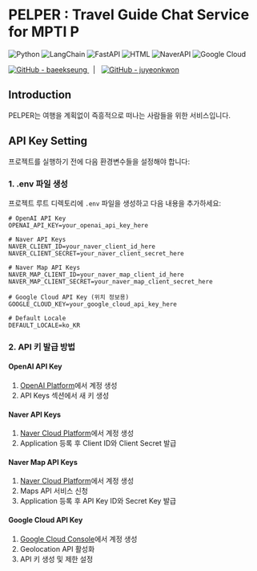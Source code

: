# PELPER : Travel Guide Chat Service for MPTI P

![Python](https://img.shields.io/badge/Python-3670A0?style=for-the-badge)
![LangChain](https://img.shields.io/badge/LangChain-0E8388?style=for-the-badge)
![FastAPI](https://img.shields.io/badge/FastAPI-009688?style=for-the-badge)
![HTML](https://img.shields.io/badge/HTML-E34F26?style=for-the-badge)
![NaverAPI](https://img.shields.io/badge/NaverAPI-03C75A?style=for-the-badge)
![Google Cloud](https://img.shields.io/badge/GoogleCloud-4285F4?style=for-the-badge)

<p align="left">
  <a href="https://github.com/baeekseung">
    <img src="https://img.shields.io/badge/-baeekseung-181717?style=flat&logo=github&logoColor=white" alt="GitHub - baeekseung"/>
  </a>
  &nbsp; | &nbsp;
  <a href="https://github.com/juyeonkwon">
    <img src="https://img.shields.io/badge/-juyeonkwon-181717?style=flat&logo=github&logoColor=white" alt="GitHub - juyeonkwon"/>
  </a>
</p>

## Introduction
PELPER는 여행을 계획없이 즉흥적으로 떠나는 사람들을 위한 서비스입니다.

## API Key Setting

프로젝트를 실행하기 전에 다음 환경변수들을 설정해야 합니다:

### 1. .env 파일 생성
프로젝트 루트 디렉토리에 `.env` 파일을 생성하고 다음 내용을 추가하세요:

```env
# OpenAI API Key
OPENAI_API_KEY=your_openai_api_key_here

# Naver API Keys
NAVER_CLIENT_ID=your_naver_client_id_here
NAVER_CLIENT_SECRET=your_naver_client_secret_here

# Naver Map API Keys
NAVER_MAP_CLIENT_ID=your_naver_map_client_id_here
NAVER_MAP_CLIENT_SECRET=your_naver_map_client_secret_here

# Google Cloud API Key (위치 정보용)
GOOGLE_CLOUD_KEY=your_google_cloud_api_key_here

# Default Locale
DEFAULT_LOCALE=ko_KR
```

### 2. API 키 발급 방법

#### OpenAI API Key
1. [OpenAI Platform](https://platform.openai.com/)에서 계정 생성
2. API Keys 섹션에서 새 키 생성

#### Naver API Keys
1. [Naver Cloud Platform](https://www.ncloud.com/)에서 계정 생성
2. Application 등록 후 Client ID와 Client Secret 발급

#### Naver Map API Keys
1. [Naver Cloud Platform](https://www.ncloud.com/)에서 계정 생성
2. Maps API 서비스 신청
3. Application 등록 후 API Key ID와 Secret Key 발급

#### Google Cloud API Key
1. [Google Cloud Console](https://console.cloud.google.com/)에서 계정 생성
2. Geolocation API 활성화
3. API 키 생성 및 제한 설정
